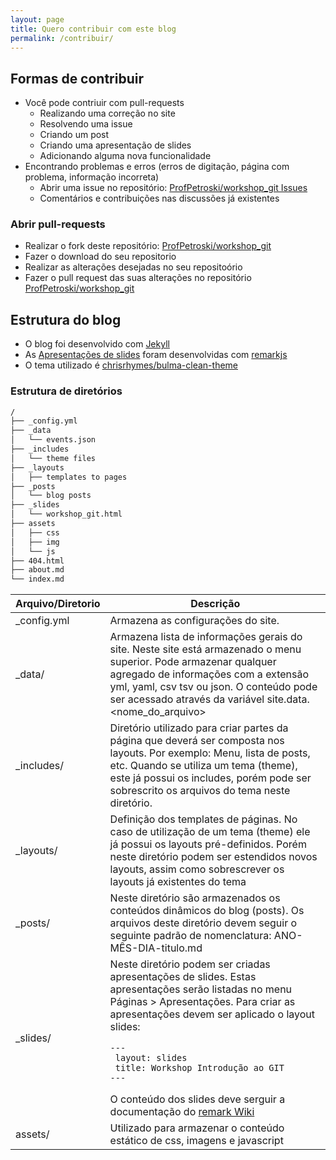 ```yaml
---
layout: page
title: Quero contribuir com este blog
permalink: /contribuir/
---
```


## Formas de contribuir

- Você pode contriuir com pull-requests
  - Realizando uma correção no site
  - Resolvendo uma issue
  - Criando um post
  - Criando uma apresentação de slides
  - Adicionando alguma nova funcionalidade
- Encontrando problemas e erros (erros de digitação, página com problema, informação incorreta)
  - Abrir uma issue no repositório: [ProfPetroski/workshop_git Issues](https://github.com/ProfPetroski/workshop_git/issues)
  - Comentários e contribuições nas discussões já existentes

### Abrir pull-requests

- Realizar o fork deste repositório: [ProfPetroski/workshop_git](https://github.com/ProfPetroski/workshop_git)
- Fazer o download do seu repositorio
- Realizar as alterações desejadas no seu repositoório
- Fazer o pull request das suas alterações no repositório [ProfPetroski/workshop_git](https://github.com/ProfPetroski/workshop_git)

## Estrutura do blog
- O blog foi desenvolvido com [Jekyll ](https://jekyllrb.com/docs/)
- As [Apresentações de slides](/listaapresentacoes) foram desenvolvidas com [remarkjs](https://github.com/gnab/remark)
- O tema utilizado é [chrisrhymes/bulma-clean-theme](https://github.com/chrisrhymes/bulma-clean-theme)

### Estrutura de diretórios
```bash
/
├── _config.yml
├── _data
│   └── events.json
├── _includes
│   └── theme files
├── _layouts
│   ├── templates to pages
├── _posts
│   └── blog posts 
├── _slides
│   └── workshop_git.html
├── assets
│   ├── css
│   ├── img
│   └── js
├── 404.html
├── about.md
└── index.md 
```

| Arquivo/Diretorio | Descrição                                                                                                                                                                                                                                                                                                                                                                        |
|-------------------|----------------------------------------------------------------------------------------------------------------------------------------------------------------------------------------------------------------------------------------------------------------------------------------------------------------------------------------------------------------------------------|
| _config.yml       | Armazena as configurações do site.                                                                                                                                                                                                                                                                                                                                               |
| _data/            | Armazena lista de informações gerais do site. Neste site está armazenado o menu superior. Pode armazenar qualquer agregado de informações com a extensão yml, yaml, csv tsv ou json. O conteúdo pode ser acessado através da variável site.data.<nome_do_arquivo>                                                                                                                |
| _includes/        | Diretório utilizado para criar partes da página que deverá ser composta nos layouts. Por exemplo: Menu, lista de posts, etc. Quando se utiliza um tema (theme), este já possui os includes, porém pode ser sobrescrito os arquivos do tema neste diretório.                                                                                                                      |
| _layouts/         | Definição dos templates de páginas. No caso de utilização de um tema (theme) ele já possui os layouts pré-definidos. Porém neste diretório podem ser estendidos novos layouts, assim como sobrescrever os layouts já existentes do tema                                                                                                                                          |
| _posts/           | Neste diretório são armazenados os conteúdos dinâmicos do blog (posts). Os arquivos deste diretório devem seguir o seguinte padrão de nomenclatura: ANO-MÊS-DIA-titulo.md                                                                                                                                                                                                        |
| _slides/          | Neste diretório podem ser criadas apresentações de slides. Estas apresentações serão listadas no menu Páginas > Apresentações. Para criar as apresentações devem ser aplicado o layout slides:  <br><code> ---<br> layout: slides<br> title: Workshop Introdução ao GIT<br>---<br> </code> O conteúdo dos slides deve serguir a documentação do [remark Wiki](https://github.com/gnab/remark/wiki) |
| assets/           | Utilizado para armazenar o conteúdo estático de css, imagens e javascript                                                                                                                                                                                                                                                                                                        |

